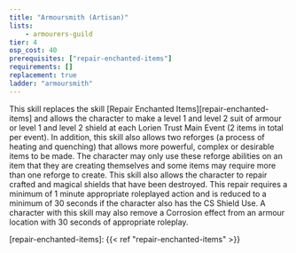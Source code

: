 ```yaml
---
title: "Armoursmith (Artisan)"
lists:
    - armourers-guild
tier: 4
osp_cost: 40
prerequisites: ["repair-enchanted-items"]
requirements: []
replacement: true
ladder: "armoursmith"
---
```

This skill replaces the skill [Repair Enchanted Items][repair-enchanted-items] and allows the character to make a level 1 and level 2 suit of armour or level 1 and level 2 shield at each Lorien Trust Main Event (2 items in total per event). In addition, this skill also allows two reforges (a process of heating and quenching) that allows more powerful, complex or desirable items to be made. The character may only use these reforge abilities on an item that they are creating themselves and some items may require more than one reforge to create. This skill also allows the character to repair crafted and magical shields that have been destroyed. This repair requires a minimum of 1 minute appropriate roleplayed action and is reduced to a minimum of 30 seconds if the character also has the CS Shield Use. A character with this skill may also remove a Corrosion effect from an armour location with 30 seconds of appropriate roleplay.

[repair-enchanted-items]: {{< ref "repair-enchanted-items" >}}